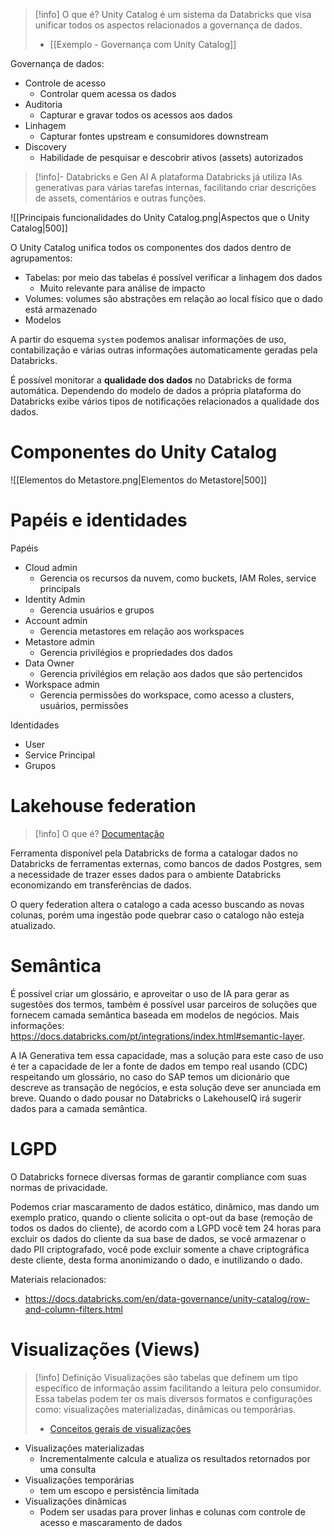 
> [!info] O que é?
> Unity Catalog é um sistema da Databricks que visa unificar todos os aspectos relacionados a governança de dados.
> 
> - [[Exemplo - Governança com Unity Catalog]]

Governança de dados:

- Controle de acesso
	- Controlar quem acessa os dados
- Auditoria
	- Capturar e gravar todos os acessos aos dados
- Linhagem
	- Capturar fontes upstream e consumidores downstream
- Discovery
	- Habilidade de pesquisar e descobrir ativos (assets) autorizados

> [!info]- Databricks e Gen AI
> A plataforma Databricks já utiliza IAs generativas para várias tarefas internas, facilitando criar descrições de assets, comentários e outras funções.

![[Principais funcionalidades do Unity Catalog.png|Aspectos que o Unity Catalog|500]]

O Unity Catalog unifica todos os componentes dos dados dentro de agrupamentos:

- Tabelas: por meio das tabelas é possível verificar a linhagem dos dados
	- Muito relevante para análise de impacto
- Volumes: volumes são abstrações em relação ao local físico que o dado está armazenado
- Modelos

A partir do esquema `system` podemos analisar informações de uso, contabilização e várias outras informações automaticamente geradas pela Databricks.

É possível monitorar a **qualidade dos dados** no Databricks de forma automática. Dependendo do modelo de dados a própria plataforma do Databricks exibe vários tipos de notificações relacionados a qualidade dos dados.

# Componentes do Unity Catalog

![[Elementos do Metastore.png|Elementos do Metastore|500]]


# Papéis e identidades

Papéis

- Cloud admin
	- Gerencia os recursos da nuvem, como buckets, IAM Roles, service principals
- Identity Admin
	- Gerencia usuários e grupos
- Account admin
	- Gerencia metastores em relação aos workspaces
- Metastore admin
	- Gerencia privilégios e propriedades dos dados
- Data Owner
	- Gerencia privilégios em relação aos dados que são pertencidos
- Workspace admin
	- Gerencia permissões do workspace, como acesso a clusters, usuários, permissões

Identidades

- User
- Service Principal
- Grupos

# Lakehouse federation

> [!info] O que é?
> [Documentação](https://docs.databricks.com/en/query-federation/index.html)

Ferramenta disponível pela Databricks de forma a catalogar dados no Databricks de ferramentas externas, como bancos de dados Postgres, sem a necessidade de trazer esses dados para o ambiente Databricks economizando em transferências de dados.

O query federation altera o catalogo a cada acesso buscando as novas colunas, porém uma ingestão pode quebrar caso o catalogo não esteja atualizado.
# Semântica

É possível criar um glossário, e aproveitar o uso de IA para gerar as sugestões dos termos, também é possível usar parceiros de soluções que fornecem camada semântica baseada em modelos de negócios. Mais informações: https://docs.databricks.com/pt/integrations/index.html#semantic-layer.

A IA Generativa tem essa capacidade, mas a solução para este caso de uso é ter a capacidade de ler a fonte de dados em tempo real usando (CDC) respeitando um glossário, no caso do SAP temos um dicionário que descreve as transação de negócios, e esta solução deve ser anunciada em breve. Quando o dado pousar no Databricks o LakehouseIQ irá sugerir dados para a camada semântica.

# LGPD

O Databricks fornece diversas formas de garantir compliance com suas normas de privacidade.

Podemos criar mascaramento de dados estático, dinâmico, mas dando um exemplo pratico, quando o cliente solicita o opt-out da base (remoção de todos os dados do cliente), de acordo com a LGPD você tem 24 horas para excluir os dados do cliente da sua base de dados, se você armazenar o dado PII criptografado, você pode excluir somente a chave criptográfica deste cliente, desta forma anonimizando o dado, e inutilizando o dado.

Materiais relacionados:
- https://docs.databricks.com/en/data-governance/unity-catalog/row-and-column-filters.html 

# Visualizações (Views)

> [!info] Definição
> Visualizações são tabelas que definem um tipo específico de informação assim facilitando a leitura pelo consumidor. Essa tabelas podem ter os mais diversos formatos e configurações como: visualizações materializadas, dinâmicas ou temporárias.
> 
> - [Conceitos gerais de visualizações](https://docs.databricks.com/en/views/index.html)

- Visualizações materializadas
	- Incrementalmente calcula e atualiza os resultados retornados por uma consulta
- Visualizações temporárias
	- tem um escopo e persistência limitada
- Visualizações dinâmicas
	- Podem ser usadas para prover linhas e colunas com controle de acesso e mascaramento de dados

